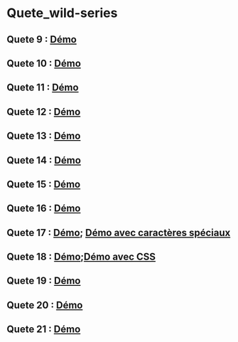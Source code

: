 # Quete_wild-series

## Quete 9 : [Démo](https://www.loom.com/share/89fc7ba202364b9ab1363f9aba330bf2 )
## Quete 10 : [Démo](https://www.loom.com/share/c1e81946aa7e43b2aa1bb882ca342540 )
## Quete 11 : [Démo](https://www.loom.com/share/960ccf7331514ef5986a84fd24f14d78 )
## Quete 12 : [Démo](https://www.loom.com/share/70bf56c5c74d475ca1bb5f6daeda127c)
## Quete 13 : [Démo](https://www.loom.com/share/f58344444dab4b44aafc10367f5a7370)
## Quete 14 : [Démo](https://www.loom.com/share/bc27f4ea64b64df8b697d9a5b799f651)
## Quete 15 : [Démo](https://www.loom.com/share/c481051bae2848c4b9a51c28db6a0993)
## Quete 16 : [Démo](https://www.loom.com/share/517f8968e138402680c448aeffa5b8f8)
## Quete 17 : [Démo](https://www.loom.com/share/58040c6262894a6f86ec6f183c36043a); [Démo avec caractères spéciaux](https://www.loom.com/share/4a6dc9f995fc48bfabfc06321df822a8)
## Quete 18 : [Démo](https://www.loom.com/share/8b02cf1b92184c49b6aea26be3382319);[Démo avec CSS](https://www.loom.com/share/b0a815be36d94de8a44689332f6200bb)
## Quete 19 : [Démo](https://www.loom.com/share/e01d6e4fa0514863b65159d35dab81f0)
## Quete 20 : [Démo](https://www.loom.com/share/4381abd524874aa38afe489ae41ae45f)
## Quete 21 : [Démo](https://www.loom.com/share/e00e91861d4c46d79cd1c10e442ea18c)










              















 






